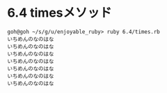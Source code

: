 # 6.4 timesメソッド

```
goh@goh ~/s/g/u/enjoyable_ruby> ruby 6.4/times.rb
いちめんのなのはな
いちめんのなのはな
いちめんのなのはな
いちめんのなのはな
いちめんのなのはな
いちめんのなのはな
いちめんのなのはな
```

